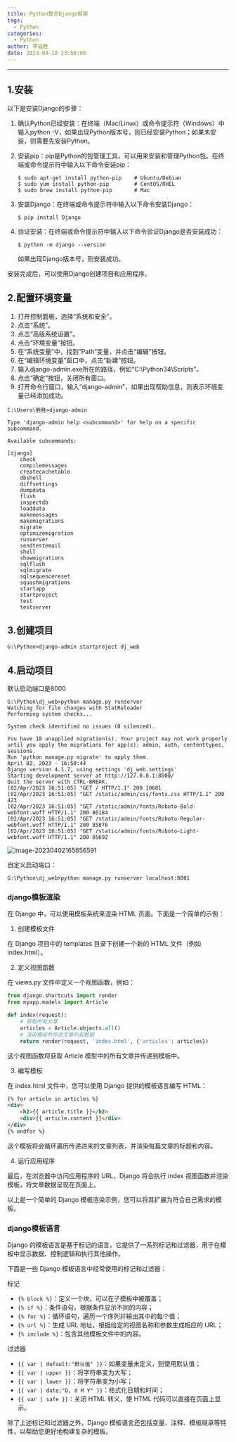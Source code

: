 ```yaml
---
title: Python整合Django框架
tags:
  - Python
categories:
  - Python
author: 李延胜
date: 2023-04-10 23:50:00
---
```

---
## 1.安装

以下是安装Django的步骤：

1. 确认Python已经安装：在终端（Mac/Linux）或命令提示符（Windows）中输入python -V，如果出现Python版本号，则已经安装Python；如果未安装，则需要先安装Python。

2. 安装pip：pip是Python的包管理工具，可以用来安装和管理Python包。在终端或命令提示符中输入以下命令安装pip：

   ```
   $ sudo apt-get install python-pip    # Ubuntu/Debian
   $ sudo yum install python-pip        # CentOS/RHEL
   $ sudo brew install python-pip       # Mac
   ```

3. 安装Django：在终端或命令提示符中输入以下命令安装Django：

   ```
   $ pip install Django
   ```

4. 验证安装：在终端或命令提示符中输入以下命令验证Django是否安装成功：

   ```
   $ python -m django --version
   ```

   如果出现Django版本号，则安装成功。

安装完成后，可以使用Django创建项目和应用程序。

## 2.配置环境变量

1. 打开控制面板，选择“系统和安全”。
2. 点击“系统”。
3. 点击“高级系统设置”。
4. 点击“环境变量”按钮。
5. 在“系统变量”中，找到“Path”变量，并点击“编辑”按钮。
6. 在“编辑环境变量”窗口中，点击“新建”按钮。
7. 输入django-admin.exe所在的路径，例如“C:\Python34\Scripts”。
8. 点击“确定”按钮，关闭所有窗口。
9. 打开命令行窗口，输入“django-admin”，如果出现帮助信息，则表示环境变量已经添加成功。

```shell
C:\Users\胜胜>django-admin

Type 'django-admin help <subcommand>' for help on a specific subcommand.

Available subcommands:

[django]
    check
    compilemessages
    createcachetable
    dbshell
    diffsettings
    dumpdata
    flush
    inspectdb
    loaddata
    makemessages
    makemigrations
    migrate
    optimizemigration
    runserver
    sendtestemail
    shell
    showmigrations
    sqlflush
    sqlmigrate
    sqlsequencereset
    squashmigrations
    startapp
    startproject
    test
    testserver
```

## 3.创建项目



```shell
G:\Python>django-admin startproject dj_web
```



## 4.启动项目

默认启动端口是8000

```shell
G:\Python\dj_web>python manage.py runserver
Watching for file changes with StatReloader
Performing system checks...

System check identified no issues (0 silenced).

You have 18 unapplied migration(s). Your project may not work properly until you apply the migrations for app(s): admin, auth, contenttypes, sessions.
Run 'python manage.py migrate' to apply them.
April 02, 2023 - 16:50:44
Django version 4.1.7, using settings 'dj_web.settings'
Starting development server at http://127.0.0.1:8000/
Quit the server with CTRL-BREAK.
[02/Apr/2023 16:51:05] "GET / HTTP/1.1" 200 10681
[02/Apr/2023 16:51:05] "GET /static/admin/css/fonts.css HTTP/1.1" 200 423
[02/Apr/2023 16:51:05] "GET /static/admin/fonts/Roboto-Bold-webfont.woff HTTP/1.1" 200 86184
[02/Apr/2023 16:51:05] "GET /static/admin/fonts/Roboto-Regular-webfont.woff HTTP/1.1" 200 85876
[02/Apr/2023 16:51:05] "GET /static/admin/fonts/Roboto-Light-webfont.woff HTTP/1.1" 200 85692
```

![image-20230402165656591](http://liyansheng.top/typora/image-20230402165656591.png)

自定义启动端口：

```
G:\Python\dj_web>python manage.py runserver localhost:8001
```

### django模板渲染

在 Django 中，可以使用模板系统来渲染 HTML 页面。下面是一个简单的示例：

1. 创建模板文件

在 Django 项目中的 templates 目录下创建一个新的 HTML 文件（例如 index.html）。

2. 定义视图函数

在 views.py 文件中定义一个视图函数，例如：

```python
from django.shortcuts import render
from myapp.models import Article

def index(request):
    # 获取所有文章
    articles = Article.objects.all()
    # 渲染模板并传递文章列表数据
    return render(request, 'index.html', {'articles': articles})
```

这个视图函数将获取 Article 模型中的所有文章并传递到模板中。

3. 编写模板

在 index.html 文件中，您可以使用 Django 提供的模板语言编写 HTML：

```html
{% for article in articles %}
<div>
    <h2>{{ article.title }}</h2>
    <div>{{ article.content }}</div>
</div>
{% endfor %}
```

这个模板将会循环遍历传递进来的文章列表，并渲染每篇文章的标题和内容。

4. 运行应用程序

最后，在浏览器中访问应用程序的 URL，Django 将会执行 index 视图函数并渲染模板，将文章数据呈现在页面上。

以上是一个简单的 Django 模板渲染示例，您可以将其扩展为符合自己需求的模板。



### django模板语言

Django 的模板语言是基于标记的语言，它提供了一系列标记和过滤器，用于在模板中显示数据、控制逻辑和执行其他操作。

下面是一些 Django 模板语言中经常使用的标记和过滤器：

标记

- `{% block %}`：定义一个块，可以在子模板中被覆盖；
- `{% if %}`：条件语句，根据条件显示不同的内容；
- `{% for %}`：循环语句，遍历一个序列并输出其中的每个值；
- `{% url %}`：生成 URL 地址，根据给定的视图名称和参数生成相应的 URL；
- `{% include %}`：包含其他模板文件中的内容。

过滤器

- `{{ var | default:"默认值" }}`：如果变量未定义，则使用默认值；
- `{{ var | upper }}`：将字符串变为大写；
- `{{ var | lower }}`：将字符串变为小写；
- `{{ var | date:"D, d M Y" }}`：格式化日期和时间；
- `{{ var | safe }}`：关闭 HTML 转义，使 HTML 代码可以直接在页面上显示。

除了上述标记和过滤器之外，Django 模板语言还包括变量、注释、模板继承等特性，以帮助您更好地构建复杂的模板。